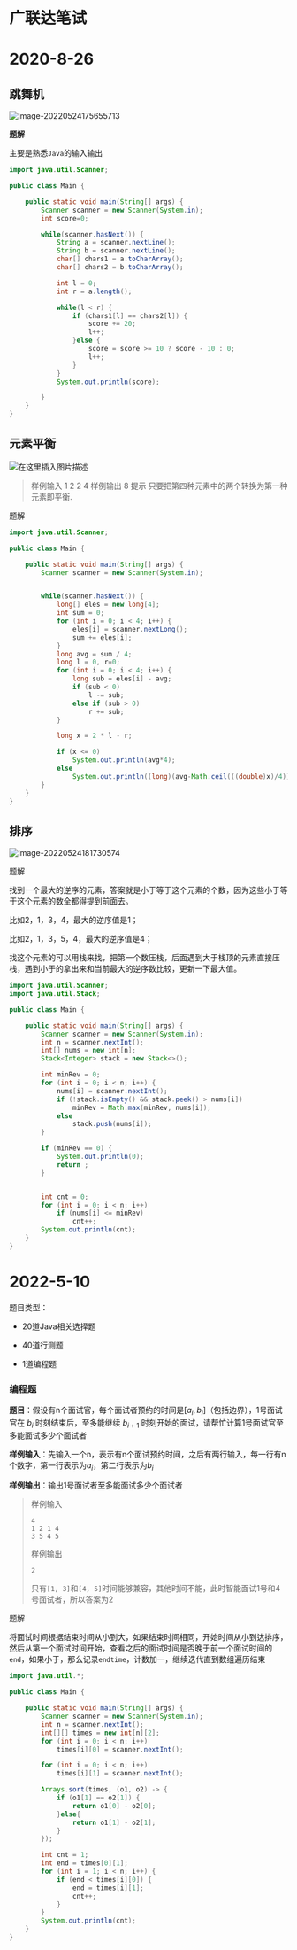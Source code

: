 # 广联达笔试

# 2020-8-26

## 跳舞机

![image-20220524175655713](imgs/image-20220524175655713-16533862228731.png)

**题解**

主要是熟悉`Java`的输入输出

```Java
import java.util.Scanner;

public class Main {

    public static void main(String[] args) {
        Scanner scanner = new Scanner(System.in);
        int score=0;

        while(scanner.hasNext()) {
            String a = scanner.nextLine();
            String b = scanner.nextLine();
            char[] chars1 = a.toCharArray();
            char[] chars2 = b.toCharArray();

            int l = 0;
            int r = a.length();

            while(l < r) {
                if (chars1[l] == chars2[l]) {
                    score += 20;
                    l++;
                }else {
                    score = score >= 10 ? score - 10 : 0;
                    l++;
                }
            }
            System.out.println(score);

    	}
	}
}
```

## 元素平衡

![在这里插入图片描述](imgs/watermark,type_ZmFuZ3poZW5naGVpdGk,shadow_10,text_aHR0cHM6Ly9ibG9nLmNzZG4ubmV0L3FxXzM4ODQ3MTU0,size_16,color_FFFFFF,t_70#pic_center.png)

> 样例输入
> 1 2 2 4
> 样例输出
> 8
> 提示
> 只要把第四种元素中的两个转换为第一种元素即平衡.

题解

```java
import java.util.Scanner;

public class Main {

    public static void main(String[] args) {
        Scanner scanner = new Scanner(System.in);


        while(scanner.hasNext()) {
            long[] eles = new long[4];
            int sum = 0;
            for (int i = 0; i < 4; i++) {
                eles[i] = scanner.nextLong();
                sum += eles[i];
            }
            long avg = sum / 4;
            long l = 0, r=0;
            for (int i = 0; i < 4; i++) {
                long sub = eles[i] - avg;
                if (sub < 0)
                    l -= sub;
                else if (sub > 0)
                    r += sub;
            }

            long x = 2 * l - r;

            if (x <= 0)
                System.out.println(avg*4);
            else
                System.out.println((long)(avg-Math.ceil(((double)x)/4))*4);
        }
    }
}
```

## 排序

![image-20220524181730574](imgs/image-20220524181730574-16533874518993.png)

题解

找到一个最大的逆序的元素，答案就是小于等于这个元素的个数，因为这些小于等于这个元素的数全都得提到前面去。

比如2，1，3，4，最大的逆序值是1；

比如2，1，3，5，4，最大的逆序值是4；

找这个元素的可以用栈来找，把第一个数压栈，后面遇到大于栈顶的元素直接压栈，遇到小于的拿出来和当前最大的逆序数比较，更新一下最大值。

```java
import java.util.Scanner;
import java.util.Stack;

public class Main {

    public static void main(String[] args) {
        Scanner scanner = new Scanner(System.in);
        int n = scanner.nextInt();
        int[] nums = new int[n];
        Stack<Integer> stack = new Stack<>();

        int minRev = 0;
        for (int i = 0; i < n; i++) {
            nums[i] = scanner.nextInt();
            if (!stack.isEmpty() && stack.peek() > nums[i])
                minRev = Math.max(minRev, nums[i]);
            else
                stack.push(nums[i]);
        }

        if (minRev == 0) {
            System.out.println(0);
            return ;
        }


        int cnt = 0;
        for (int i = 0; i < n; i++)
            if (nums[i] <= minRev)
                cnt++;
        System.out.println(cnt);
    }
}
```

# 2022-5-10

题目类型：

* 20道Java相关选择题

* 40道行测题

* 1道编程题

### 编程题

**题目**：假设有n个面试官，每个面试者预约的时间是$[a_i, b_i]$（包括边界），1号面试官在 $b_i$ 时刻结束后，至多能继续 $b_{i+1}$ 时刻开始的面试，请帮忙计算1号面试官至多能面试多少个面试者

**样例输入**：先输入一个n，表示有n个面试预约时间，之后有两行输入，每一行有n个数字，第一行表示为$a_i$，第二行表示为$b_i$

**样例输出**：输出1号面试者至多能面试多少个面试者

> 样例输入
>
> ```
> 4
> 1 2 1 4
> 3 5 4 5
> ```
>
> 样例输出
>
> ```
> 2
> ```
>
> 只有`[1, 3]`和`[4, 5]`时间能够兼容，其他时间不能，此时智能面试1号和4号面试者，所以答案为2

题解

将面试时间根据结束时间从小到大，如果结束时间相同，开始时间从小到达排序，然后从第一个面试时间开始，查看之后的面试时间是否晚于前一个面试时间的`end`，如果小于，那么记录`endtime`，计数加一，继续迭代直到数组遍历结束

```java
import java.util.*;

public class Main {

    public static void main(String[] args) {
        Scanner scanner = new Scanner(System.in);
        int n = scanner.nextInt();
        int[][] times = new int[n][2];
        for (int i = 0; i < n; i++)
            times[i][0] = scanner.nextInt();

        for (int i = 0; i < n; i++)
            times[i][1] = scanner.nextInt();

        Arrays.sort(times, (o1, o2) -> {
            if (o1[1] == o2[1]) {
                return o1[0] - o2[0];
            }else{
                return o1[1] - o2[1];
            }
        });

        int cnt = 1;
        int end = times[0][1];
        for (int i = 1; i < n; i++) {
            if (end < times[i][0]) {
                end = times[i][1];
                cnt++;
            }
        }
        System.out.println(cnt);
    }
}
```



















































